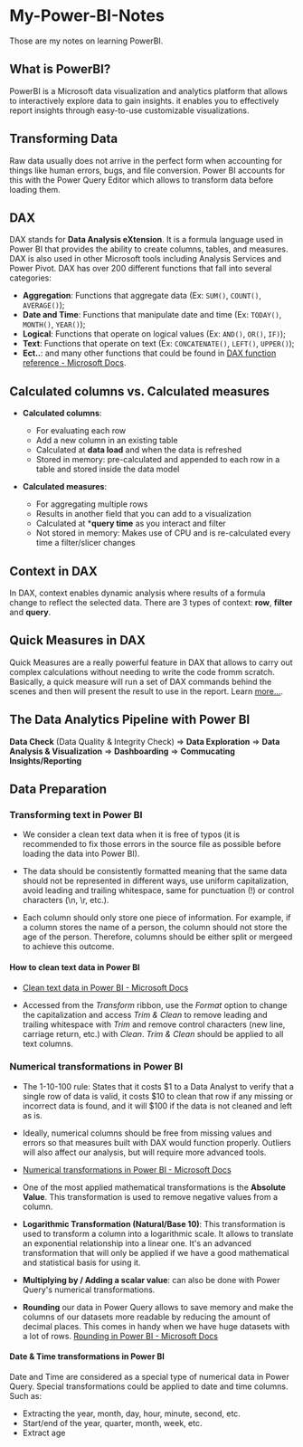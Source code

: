 # My-Power-BI-Notes
Those are my notes on learning PowerBI.

## What is PowerBI?
PowerBI is a Microsoft data visualization and analytics platform that allows to interactively explore data to gain insights.
it enables you to effectively report insights through easy-to-use customizable visualizations.

## Transforming Data
Raw data usually does not arrive in the perfect form when accounting for things like human errors, bugs, and file conversion. Power BI accounts for this with the Power Query Editor which allows to transform data before loading them.

## DAX
DAX stands for **Data Analysis eXtension**. It is a formula language used in Power BI that provides the ability to create columns, tables, and measures.
DAX is also used in other Microsoft tools including Analysis Services and Power Pivot.
DAX has over 200 different functions that fall into several categories:
- **Aggregation**: Functions that aggregate data (Ex: `SUM()`, `COUNT()`, `AVERAGE()`);
- **Date and Time**: Functions that manipulate date and time (Ex: `TODAY()`, `MONTH()`, `YEAR()`);
- **Logical**: Functions that operate on logical values (Ex: `AND()`, `OR()`, `IF)`);
- **Text**: Functions that operate on text (Ex: `CONCATENATE()`, `LEFT()`, `UPPER()`);
- **Ect..**: and many other functions that could be found in [DAX function reference - Microsoft Docs](https://docs.microsoft.com/en-us/dax/dax-function-reference).

## Calculated columns vs. Calculated measures
* **Calculated columns**:
  - For evaluating each row
  - Add a new column in an existing table
  - Calculated at **data load** and when the data is refreshed
  - Stored in memory: pre-calculated and appended to each row in a table and stored inside the data model

* **Calculated measures**:
  - For aggregating multiple rows
  - Results in another field that you can add to a visualization
  - Calculated at ***query time** as you interact and filter
  - Not stored in memory: Makes use of CPU and is re-calculated every time a filter/slicer changes

## Context in DAX 
In DAX, context enables dynamic analysis where results of a formula change to reflect the selected data.
There are 3 types of context: **row**, **filter** and **query**.

## Quick Measures in DAX
Quick Measures are a really powerful feature in DAX that allows to carry out complex calculations without needing to write the code fromm scratch. Basically, a quick measure will run a set of DAX commands behind the scenes and then will present the result to use in the report. Learn [more...](https://docs.microsoft.com/en-us/power-bi/transform-model/desktop-quick-measures).

## The Data Analytics Pipeline with Power BI
**Data Check** (Data Quality & Integrity Check)
  => **Data Exploration** 
    => **Data Analysis & Visualization** 
      => **Dashboarding** 
        => **Commucating Insights/Reporting**

## Data Preparation

### Transforming text in Power BI
 * We consider a clean text data when it is free of typos (it is recommended to fix those errors in the source file as possible before loading the data into Power BI). 

 * The data should be consistently formatted meaning that the same data should not be represented in different ways, use uniform capitalization, avoid leading and trailing whitespace, same for punctuation (!) or control characters (\n, \r, etc.).

 * Each column should only store one piece of information. For example, if a column stores the name of a person, the column should not store the age of the person. Therefore, columns should be either split or mergeed to achieve this outcome.

#### How to clean text data in Power BI
* [Clean text data in Power BI - Microsoft Docs](https://docs.microsoft.com/en-us/power-bi/data-preparation/clean-text-data-in-power-bi)

* Accessed from the *Transform* ribbon, use the *Format* option to change the capitalization and access *Trim & Clean* to remove leading and trailing whitespace with *Trim* and remove control characters (new line, carriage return, etc.) with *Clean*. *Trim & Clean* should be applied to all text columns.

### Numerical transformations in Power BI

* The 1-10-100 rule: States that it costs $1 to a Data Analyst to verify that a single row of data is valid, it costs $10 to clean that row if any missing or incorrect data is found, and it will $100 if the data is not cleaned and left as is.

* Ideally, numerical columns should be free from missing values and errors so that measures built with DAX would function properly. Outliers will also affect our analysis, but will require more advanced tools.

* [Numerical transformations in Power BI - Microsoft Docs](https://docs.microsoft.com/en-us/power-bi/data-preparation/numerical-transformations-in-power-bi)

* One of the most applied mathematical transformations is the **Absolute Value**. This transformation is used to remove negative values from a column.

* **Logarithmic Transformation (Natural/Base 10)**: This transformation is used to transform a column into a logarithmic scale. It allows to translate an exponential relationship into a linear one. It's an advanced transformation that will only be applied if we have a good mathematical and statistical basis for using it.

* **Multiplying by / Adding a scalar value**: can also be done with Power Query's numerical transformations.

* **Rounding** our data in Power Query allows to save memory and make the columns of our datasets more readable by reducing the amount of decimal places. This comes in handy when we have huge datasets with a lot of rows.
[Rounding in Power BI - Microsoft Docs](https://docs.microsoft.com/en-us/power-bi/data-preparation/rounding-in-power-bi)

#### Date & Time transformations in Power BI
Date and Time are considered as a special type of numerical data in Power Query.
Special transformations could be applied to date and time columns. Such as:
- Extracting the year, month, day, hour, minute, second, etc.
- Start/end of the year, quarter, month, week, etc.
- Extract age 



